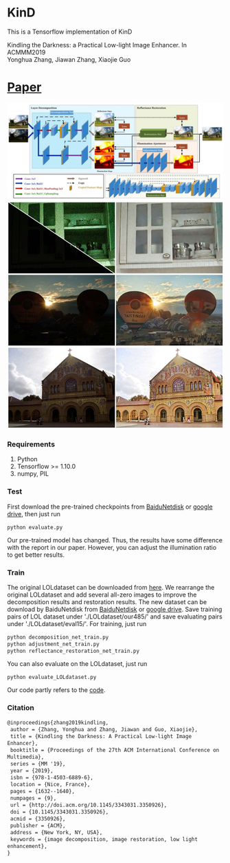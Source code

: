 # KinD
This is a Tensorflow implementation of KinD

Kindling the Darkness: a Practical Low-light Image Enhancer. In ACMMM2019<br>
Yonghua Zhang, Jiawan Zhang, Xiaojie Guo

# [Paper](http://doi.acm.org/10.1145/3343031.3350926)
<img src="figures/network.jpg" width="800px"/>

<img src="figures/result.jpg" width="800px"/>

### Requirements ###
1. Python
2. Tensorflow >= 1.10.0
3. numpy, PIL

### Test ###
First download the pre-trained checkpoints from [BaiduNetdisk](https://pan.baidu.com/s/1c4ZLYEIoR-8skNMiAVbl_A) or [google drive](https://drive.google.com/open?id=1-ljWntl7FExf6BSQtl5Mz3rMGWgnXDz4), then just run
```shell
python evaluate.py
```
Our pre-trained model has changed. Thus, the results have some difference with the report in our paper. However, you can adjust the illumination ratio to get better results.

### Train ###
The original LOLdataset can be downloaded from [here](https://daooshee.github.io/BMVC2018website/). We rearrange the original LOLdataset and add several all-zero images to improve the decomposition results and restoration results. The new dataset can be download by BaiduNetdisk from [BaiduNetdisk](https://pan.baidu.com/s/1sn3vWJ2I5U2dlVUD7eqIBQ) or [google drive](https://drive.google.com/open?id=1-MaOVG7ylOkmGv1K4HWWcrai01i_FeDK). Save training pairs of LOL dataset under './LOLdataset/our485/' and save evaluating pairs under './LOLdataset/eval15/'. For training, just run
```shell
python decomposition_net_train.py
python adjustment_net_train.py
python reflectance_restoration_net_train.py
```
You can also evaluate on the LOLdataset, just run
```shell
python evaluate_LOLdataset.py
```
Our code partly refers to the [code](https://github.com/weichen582/RetinexNet).

### Citation ###
```
@inproceedings{zhang2019kindling,
 author = {Zhang, Yonghua and Zhang, Jiawan and Guo, Xiaojie},
 title = {Kindling the Darkness: A Practical Low-light Image Enhancer},
 booktitle = {Proceedings of the 27th ACM International Conference on Multimedia},
 series = {MM '19},
 year = {2019},
 isbn = {978-1-4503-6889-6},
 location = {Nice, France},
 pages = {1632--1640},
 numpages = {9},
 url = {http://doi.acm.org/10.1145/3343031.3350926},
 doi = {10.1145/3343031.3350926},
 acmid = {3350926},
 publisher = {ACM},
 address = {New York, NY, USA},
 keywords = {image decomposition, image restoration, low light enhancement},
}
```
